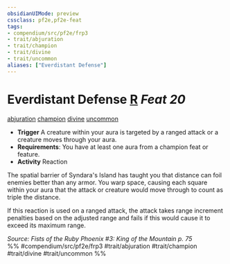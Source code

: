 ```yaml
---
obsidianUIMode: preview
cssclass: pf2e,pf2e-feat
tags:
- compendium/src/pf2e/frp3
- trait/abjuration
- trait/champion
- trait/divine
- trait/uncommon
aliases: ["Everdistant Defense"]
---
```

# Everdistant Defense  [R](rules/core-rulebook/chapter-9-playing-the-game.md#Actions "Reaction") *Feat 20*  
[abjuration](rules/traits/abjuration.md "Abjuration School Trait")  [champion](rules/traits/champion.md "Champion Class Trait")  [divine](rules/traits/divine.md "Divine Tradition Trait")  [uncommon](rules/traits/uncommon.md "Uncommon Rarity Trait")  

- **Trigger** A creature within your aura is targeted by a ranged attack or a creature moves through your aura.
- **Requirements**: You have at least one aura from a champion feat or feature.
- **Activity** Reaction

The spatial barrier of Syndara's Island has taught you that distance can foil enemies better than any armor. You warp space, causing each square within your aura that the attack or creature would move through to count as triple the distance.

If this reaction is used on a ranged attack, the attack takes range increment penalties based on the adjusted range and fails if this would cause it to exceed its maximum range.

*Source: Fists of the Ruby Phoenix #3: King of the Mountain p. 75*  
%% #compendium/src/pf2e/frp3 #trait/abjuration #trait/champion #trait/divine #trait/uncommon %%